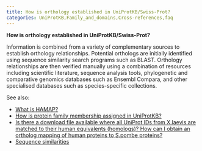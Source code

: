 ```yaml
---
title: How is orthology established in UniProtKB/Swiss-Prot?
categories: UniProtKB,Family_and_domains,Cross-references,faq
---
```


**How is orthology established in UniProtKB/Swiss-Prot?**

Information is combined from a variety of complementary sources to establish orthology relationships. Potential orthologs are initially identified using sequence similarity search programs such as BLAST. Orthology relationships are then verified manually using a combination of resources including scientific literature, sequence analysis tools, phylogenetic and comparative genomics databases such as Ensembl Compara, and other specialised databases such as species-specific collections.

See also:

-   [What is HAMAP?](http://www.uniprot.org/help/hamap)
-   [How is protein family membership assigned in UniProtKB?](http://www.uniprot.org/help/family%5Fmembership)
-   [Is there a download file available where all UniProt IDs from X.laevis are matched to their human equivalents (homologs)? How can I obtain an ortholog mapping of human proteins to S.pombe proteins?](http://www.uniprot.org/help/orthologs%5Fbetween%5Ftwo%5Fspecies)
-   [Sequence similarities](http://www.uniprot.org/manual/sequence%5Fsimilarities)
